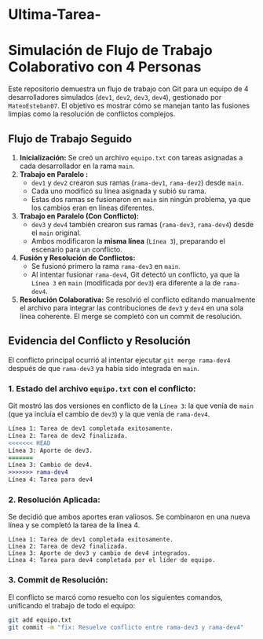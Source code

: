 # Ultima-Tarea-
# Simulación de Flujo de Trabajo Colaborativo con 4 Personas

Este repositorio demuestra un flujo de trabajo con Git para un equipo de 4 desarrolladores simulados (`dev1`, `dev2`, `dev3`, `dev4`), gestionado por `MateoEsteban07`. El objetivo es mostrar cómo se manejan tanto las fusiones limpias como la resolución de conflictos complejos.

## Flujo de Trabajo Seguido

1.  **Inicialización:** Se creó un archivo `equipo.txt` con tareas asignadas a cada desarrollador en la rama `main`.
2.  **Trabajo en Paralelo :**
    *   `dev1` y `dev2` crearon sus ramas (`rama-dev1`, `rama-dev2`) desde `main`.
    *   Cada uno modificó su línea asignada y subió su rama.
    *   Estas dos ramas se fusionaron en `main` sin ningún problema, ya que los cambios eran en líneas diferentes.
3.  **Trabajo en Paralelo (Con Conflicto):**
    *   `dev3` y `dev4` también crearon sus ramas (`rama-dev3`, `rama-dev4`) desde el `main` original.
    *   Ambos modificaron la **misma línea** (`Línea 3`), preparando el escenario para un conflicto.
4.  **Fusión y Resolución de Conflictos:**
    *   Se fusionó primero la rama `rama-dev3` en `main`.
    *   Al intentar fusionar `rama-dev4`, Git detectó un conflicto, ya que la `Línea 3` en `main` (modificada por `dev3`) era diferente a la de `rama-dev4`.
5.  **Resolución Colaborativa:** Se resolvió el conflicto editando manualmente el archivo para integrar las contribuciones de `dev3` y `dev4` en una sola línea coherente. El merge se completó con un commit de resolución.

## Evidencia del Conflicto y Resolución

El conflicto principal ocurrió al intentar ejecutar `git merge rama-dev4` después de que `rama-dev3` ya había sido integrada en `main`.

### 1. Estado del archivo `equipo.txt` con el conflicto:

Git mostró las dos versiones en conflicto de la `Línea 3`: la que venía de `main` (que ya incluía el cambio de `dev3`) y la que venía de `rama-dev4`.

```diff
Línea 1: Tarea de dev1 completada exitosamente.
Línea 2: Tarea de dev2 finalizada.
<<<<<<< HEAD
Línea 3: Aporte de dev3.
=======
Línea 3: Cambio de dev4.
>>>>>>> rama-dev4
Línea 4: Tarea para dev4
```

### 2. Resolución Aplicada:

Se decidió que ambos aportes eran valiosos. Se combinaron en una nueva línea y se completó la tarea de la línea 4.

```text
Línea 1: Tarea de dev1 completada exitosamente.
Línea 2: Tarea de dev2 finalizada.
Línea 3: Aporte de dev3 y cambio de dev4 integrados.
Línea 4: Tarea para dev4 completada por el líder de equipo.
```

### 3. Commit de Resolución:

El conflicto se marcó como resuelto con los siguientes comandos, unificando el trabajo de todo el equipo:

```bash
git add equipo.txt
git commit -m "fix: Resuelve conflicto entre rama-dev3 y rama-dev4"
```
